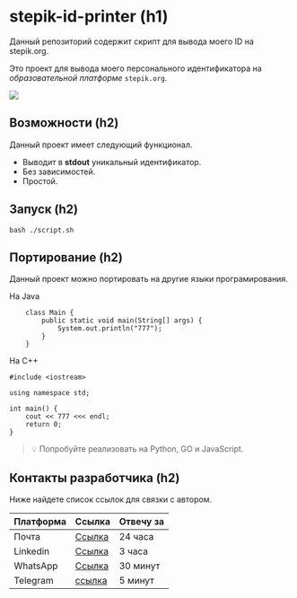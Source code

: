 # stepik-id-printer (h1)
Данный репозиторий содержит скрипт для вывода моего ID на stepik.org.

Это проект для вывода моего персонального идентификатора на *образовательной платформе* ```stepik.org```.

![](https://ucarecdn.com/02b8ff49-8f2b-4ce9-be84-7d4bdc6b9b67/)

## Возможности (h2)
Данный проект имеет следующий функционал.
* Выводит в __stdout__ уникальный идентификатор.
* Без зависимостей.
* Простой.
## Запуск (h2)
```
bash ./script.sh
```
## Портирование (h2)
Данный проект можно портировать на другие языки програмирования.

На Java
```
	class Main {
		public static void main(String[] args) {
			System.out.println("777");
		}
	}
```

На С++
```
#include <iostream>

using namespace std;

int main() {
	cout << 777 <<< endl;
	return 0;
}
```
> :bulb: Попробуйте реализовать на Python, GO и JavaScript.
## Контакты разработчика  (h2)
Ниже найдете список ссылок для связки c автором.

Платформа | Ссылка                             | Отвечу за |
----------|------------------------------------|-----------|
Почта     |[Ссылка](https://www.google.com/intl/ru/gmail/about/)| 24 часа |
Linkedin  |[Ссылка](https://www.linkedin.com/)| 3 часа |
WhatsApp  |[Ссылка](https://www.whatsapp.com/)| 30 минут |
Telegram  |[ссылка](https://www.telegram.com/)| 5 минут |

